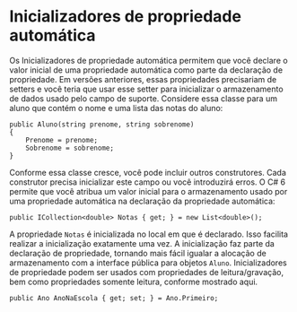 ﻿# Inicializadores de propriedade automática

Os Inicializadores de propriedade automática permitem 
que você declare o valor inicial de uma propriedade 
automática como parte da declaração de propriedade. 
Em versões anteriores, essas propriedades precisariam 
de setters e você teria que usar esse setter para 
inicializar o armazenamento de dados usado pelo campo 
de suporte. Considere essa classe para um aluno que contém o 
nome e uma lista das notas do aluno:

```
public Aluno(string prenome, string sobrenome)
{
    Prenome = prenome;
    Sobrenome = sobrenome;
}
```

Conforme essa classe cresce, você pode incluir outros construtores. 
Cada construtor precisa inicializar este campo ou você introduzirá 
erros.
O C# 6 permite que você atribua um valor inicial para o armazenamento 
usado por uma propriedade automática na declaração da propriedade 
automática:

```
public ICollection<double> Notas { get; } = new List<double>();
```

A propriedade `Notas` é inicializada no local em que é declarado. Isso 
facilita realizar a inicialização exatamente uma vez. A inicialização
 faz parte da declaração de propriedade, tornando mais fácil igualar
 a alocação de armazenamento com a interface pública para objetos 
`Aluno`.
Inicializadores de propriedade podem ser usados com propriedades 
de leitura/gravação, bem como propriedades somente leitura, conforme 
mostrado aqui.

```
public Ano AnoNaEscola { get; set; } = Ano.Primeiro;
```
